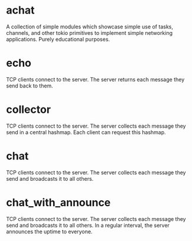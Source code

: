 # achat
A collection of simple modules which showcase simple use of tasks, channels, and other tokio primitives to implement simple networking applications.
Purely educational purposes.

# echo
TCP clients connect to the server. The server returns each message they send back to them.

# collector
TCP clients connect to the server. The server collects each message they send in a central hashmap.
Each client can request this hashmap.

# chat
TCP clients connect to the server. The server collects each message they send and broadcasts it to all others.

# chat_with_announce
TCP clients connect to the server. The server collects each message they send and broadcasts it to all others.
In a regular interval, the server announces the uptime to everyone.
